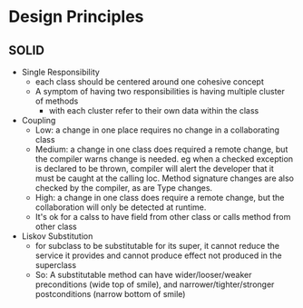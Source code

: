# Design Principles
## SOLID
- Single Responsibility
	- each class should be centered around one cohesive concept
	- A symptom of having two responsibilities is having multiple cluster of methods
		- with each cluster refer to their own data within the class
- Coupling
	- Low: a change in one place requires no change in a collaborating class
	- Medium: a change in one class does required a remote change, but the compiler warns change is needed. eg when a checked exception is declared to be thrown, compiler will alert the developer that it must be caught at the calling loc. Method signature changes are also checked by the compiler, as are Type changes.
	-  High: a change in one class does require a remote change, but the collaboration will only be detected at runtime.
	- It's ok for a calss to have field from other class or calls method from other class
- Liskov Substitution
	- for subclass to be substitutable for its super, it cannot reduce the service it provides and cannot produce effect not produced in the superclass
	- So: A substitutable method can have wider/looser/weaker preconditions (wide top of smile), and narrower/tighter/stronger postconditions (narrow bottom of smile)

